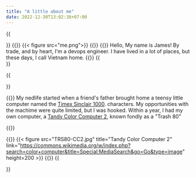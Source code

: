 ```yaml
---
title: "A little about me"
date: 2022-12-30T13:02:38+07:00
---
```

{{<section>}}
{{<column>}}
{{< figure src="me.png">}}
{{</column>}}
{{<column>}}
Hello, My name is James! By trade, and by heart, I'm a devops engineer. 
I have lived in a lot of places, but these days, I call Vietnam home.
{{</column>}}
{{</section>}}

{{<section>}}

{{<column>}}
My nedlife started when a friend's father brought home a teensy little computer
named the [Timex Sinclair
1000](https://en.wikipedia.org/wiki/Timex_Sinclair_1000).  characters. My
opportunities with the machime were quite limited, but I was hooked. Within
a year, I had my own computer, a [Tandy Color Computer 2](https://www.youtube.com/watch?v=UIdJqM63A6k&ab_channel=NewsmakersTech), known fondly as a "Trash 80"

{{</column>}}

{{<column>}}
{{< figure src="TRS80-CC2.jpg" title="Tandy Color Computer 2" link="https://commons.wikimedia.org/w/index.php?search=color+computer&title=Special:MediaSearch&go=Go&type=image" height=200 >}}
{{</column>}}
{{</section>}}

